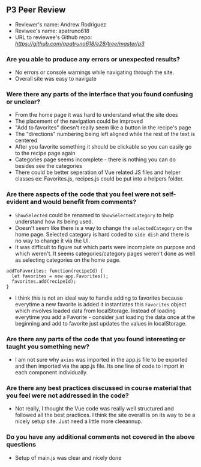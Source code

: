 ## P3 Peer Review

+ Reviewer's name: Andrew Rodriguez
+ Reviwee's name: apatruno618
+ URL to reviewee's Github repo: *https://github.com/apatruno618/e28/tree/master/p3*

### Are you able to produce any errors or unexpected results?
* No errors or console warnings while navigating through the site.
* Overall site was easy to navigate

### Were there any parts of the interface that you found confusing or unclear?
* From the home page it was hard to understand what the site does
* The placement of the navigation could be improved
* "Add to favorites" doesn't really seem like a button in the recipe's page
* The "directions" numbering being left aligned while the rest of the text is centered
* After you favorite something it should be clickable so you can easily go to the recipe page again
* Categories page seems incomplete - there is nothing you can do besides see the categories
* There could be better seperation of Vue related JS files and helper classes ex: Favorites.js, recipes.js could be put into a helpers folder. 

### Are there aspects of the code that you feel were not self-evident and would benefit from comments?
* `ShowSelected` could be renamed to `ShowSelectedCategory` to help understand how its being used. 
* Doesn't seem like there is a way to change the `selectedCategory` on the home page. Selected category is hard coded to `side dish` and there is no way to change it via the UI.
* It was difficult to figure out which parts were incomplete on purpose and which weren't. It seems categories/category pages weren't done as well as selecting categories on the home page. 
```
addToFavorites: function(recipeId) {
  let favorites = new app.Favorites();
  favorites.add(recipeId);
}
```
* I think this is not an ideal way to handle adding to favorites because everytime a new favorite is added it instantiates this `Favorites` object which involves loaded data from localStorage. Instead of loading everytime you add a Favorite - consider just loading the data once at the beginning and add to favorite just updates the values in localStorage.

### Are there any parts of the code that you found interesting or taught you something new?
* I am not sure why `axios` was imported in the app.js file to be exported and then imported via the app.js file. Its one line of code to import in each component individually.

### Are there any best practices discussed in course material that you feel were not addressed in the code?
* Not really, I thought the Vue code was really well structured and followed all the best practices. I think the site overall is on its way to be a nicely setup site. Just need a little more cleeannup.

### Do you have any additional comments not covered in the above questions
* Setup of main.js was clear and nicely done
